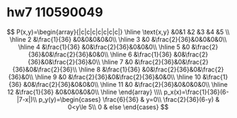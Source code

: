 # hw7 110590049
$$
P(x,y)=\begin{array}{|c|c|c|c|c|c|c|} 
\hline \text{x,y} &0&1 &2 &3 &4 &5 \\
\hline 2 &\frac{1}{36} &0&0&0&0&0\\
\hline 3 &0 &\frac{2}{36}&0&0&0&0\\
\hline 4 &\frac{1}{36} &0&\frac{2}{36}&0&0&0\\
\hline 5 &0 &\frac{2}{36}&0&\frac{2}{36}&0&0\\
\hline 6 &\frac{1}{36} &0&\frac{2}{36}&0&\frac{2}{36}&0\\
\hline 7 &0 &\frac{2}{36}&0&\frac{2}{36}&0&\frac{2}{36}\\
\hline 8 &\frac{1}{36} &0&\frac{2}{36}&0&\frac{2}{36}&0\\
\hline 9 &0 &\frac{2}{36}&0&\frac{2}{36}&0&0\\
\hline 10 &\frac{1}{36} &0&\frac{2}{36}&0&0&0\\
\hline 11 &0 &\frac{2}{36}&0&0&0&0\\
\hline 12 &\frac{1}{36} &0&0&0&0&0\\
\hline \end{array} \\\\
p_x(x)=\frac{1}{36}(6-|7-x|)\\ 
p_y(y)=\begin{cases} \frac{6}{36} & y=0\\ \frac{2}{36}(6-y) & 0<y\le 5\\ 
0 & else \end{cases}
$$